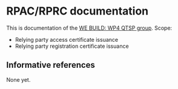 # RPAC/RPRC documentation

This is documentation of the [WE BUILD: WP4 QTSP group](../README.md).
Scope:

- Relying party access certificate issuance
- Relying party registration certificate issuance

## Informative references

None yet.
